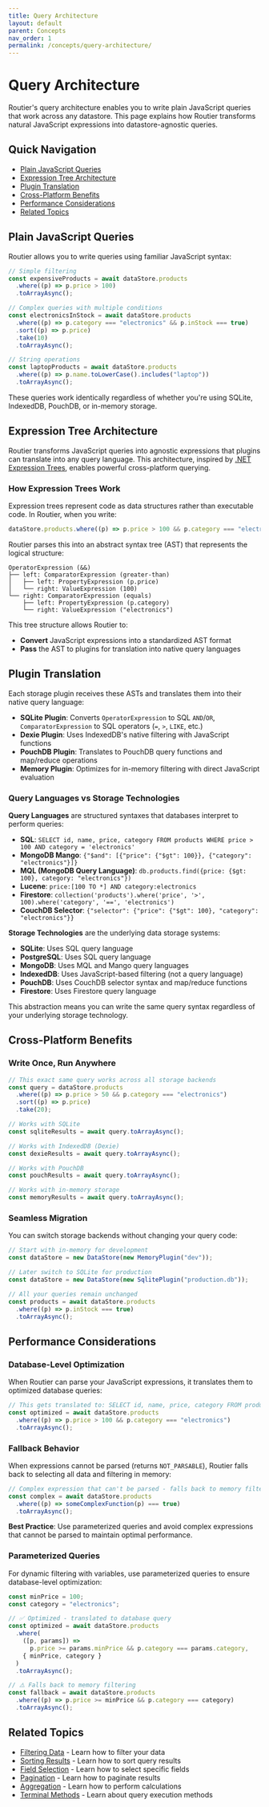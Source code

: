 ```yaml
---
title: Query Architecture
layout: default
parent: Concepts
nav_order: 1
permalink: /concepts/query-architecture/
---
```


# Query Architecture

Routier's query architecture enables you to write plain JavaScript queries that work across any datastore. This page explains how Routier transforms natural JavaScript expressions into datastore-agnostic queries.

## Quick Navigation

- [Plain JavaScript Queries](#plain-javascript-queries)
- [Expression Tree Architecture](#expression-tree-architecture)
- [Plugin Translation](#plugin-translation)
- [Cross-Platform Benefits](#cross-platform-benefits)
- [Performance Considerations](#performance-considerations)
- [Related Topics](#related-topics)

## Plain JavaScript Queries

Routier allows you to write queries using familiar JavaScript syntax:

```ts
// Simple filtering
const expensiveProducts = await dataStore.products
  .where((p) => p.price > 100)
  .toArrayAsync();

// Complex queries with multiple conditions
const electronicsInStock = await dataStore.products
  .where((p) => p.category === "electronics" && p.inStock === true)
  .sort((p) => p.price)
  .take(10)
  .toArrayAsync();

// String operations
const laptopProducts = await dataStore.products
  .where((p) => p.name.toLowerCase().includes("laptop"))
  .toArrayAsync();
```

These queries work identically regardless of whether you're using SQLite, IndexedDB, PouchDB, or in-memory storage.

## Expression Tree Architecture

Routier transforms JavaScript queries into agnostic expressions that plugins can translate into any query language. This architecture, inspired by [.NET Expression Trees](https://docs.microsoft.com/en-us/dotnet/csharp/expression-trees), enables powerful cross-platform querying.

### How Expression Trees Work

Expression trees represent code as data structures rather than executable code. In Routier, when you write:

```ts
dataStore.products.where((p) => p.price > 100 && p.category === "electronics");
```

Routier parses this into an abstract syntax tree (AST) that represents the logical structure:

```
OperatorExpression (&&)
├── left: ComparatorExpression (greater-than)
│   ├── left: PropertyExpression (p.price)
│   └── right: ValueExpression (100)
└── right: ComparatorExpression (equals)
    ├── left: PropertyExpression (p.category)
    └── right: ValueExpression ("electronics")
```

This tree structure allows Routier to:

- **Convert** JavaScript expressions into a standardized AST format
- **Pass** the AST to plugins for translation into native query languages

## Plugin Translation

Each storage plugin receives these ASTs and translates them into their native query language:

- **SQLite Plugin**: Converts `OperatorExpression` to SQL `AND`/`OR`, `ComparatorExpression` to SQL operators (`=`, `>`, `LIKE`, etc.)
- **Dexie Plugin**: Uses IndexedDB's native filtering with JavaScript functions
- **PouchDB Plugin**: Translates to PouchDB query functions and map/reduce operations
- **Memory Plugin**: Optimizes for in-memory filtering with direct JavaScript evaluation

### Query Languages vs Storage Technologies

**Query Languages** are structured syntaxes that databases interpret to perform queries:

- **SQL**: `SELECT id, name, price, category FROM products WHERE price > 100 AND category = 'electronics'`
- **MongoDB Mango**: `{"$and": [{"price": {"$gt": 100}}, {"category": "electronics"}]}`
- **MQL (MongoDB Query Language)**: `db.products.find({price: {$gt: 100}, category: "electronics"})`
- **Lucene**: `price:[100 TO *] AND category:electronics`
- **Firestore**: `collection('products').where('price', '>', 100).where('category', '==', 'electronics')`
- **CouchDB Selector**: `{"selector": {"price": {"$gt": 100}, "category": "electronics"}}`

**Storage Technologies** are the underlying data storage systems:

- **SQLite**: Uses SQL query language
- **PostgreSQL**: Uses SQL query language
- **MongoDB**: Uses MQL and Mango query languages
- **IndexedDB**: Uses JavaScript-based filtering (not a query language)
- **PouchDB**: Uses CouchDB selector syntax and map/reduce functions
- **Firestore**: Uses Firestore query language

This abstraction means you can write the same query syntax regardless of your underlying storage technology.

## Cross-Platform Benefits

### Write Once, Run Anywhere

```ts
// This exact same query works across all storage backends
const query = dataStore.products
  .where((p) => p.price > 50 && p.category === "electronics")
  .sort((p) => p.price)
  .take(20);

// Works with SQLite
const sqliteResults = await query.toArrayAsync();

// Works with IndexedDB (Dexie)
const dexieResults = await query.toArrayAsync();

// Works with PouchDB
const pouchResults = await query.toArrayAsync();

// Works with in-memory storage
const memoryResults = await query.toArrayAsync();
```

### Seamless Migration

You can switch storage backends without changing your query code:

```ts
// Start with in-memory for development
const dataStore = new DataStore(new MemoryPlugin("dev"));

// Later switch to SQLite for production
const dataStore = new DataStore(new SqlitePlugin("production.db"));

// All your queries remain unchanged
const products = await dataStore.products
  .where((p) => p.inStock === true)
  .toArrayAsync();
```

## Performance Considerations

### Database-Level Optimization

When Routier can parse your JavaScript expressions, it translates them to optimized database queries:

```ts
// This gets translated to: SELECT id, name, price, category FROM products WHERE price > 100 AND category = 'electronics'
const optimized = await dataStore.products
  .where((p) => p.price > 100 && p.category === "electronics")
  .toArrayAsync();
```

### Fallback Behavior

When expressions cannot be parsed (returns `NOT_PARSABLE`), Routier falls back to selecting all data and filtering in memory:

```ts
// Complex expression that can't be parsed - falls back to memory filtering
const complex = await dataStore.products
  .where((p) => someComplexFunction(p) === true)
  .toArrayAsync();
```

**Best Practice**: Use parameterized queries and avoid complex expressions that cannot be parsed to maintain optimal performance.

### Parameterized Queries

For dynamic filtering with variables, use parameterized queries to ensure database-level optimization:

```ts
const minPrice = 100;
const category = "electronics";

// ✅ Optimized - translated to database query
const optimized = await dataStore.products
  .where(
    ([p, params]) =>
      p.price >= params.minPrice && p.category === params.category,
    { minPrice, category }
  )
  .toArrayAsync();

// ⚠️ Falls back to memory filtering
const fallback = await dataStore.products
  .where((p) => p.price >= minPrice && p.category === category)
  .toArrayAsync();
```

## Related Topics

- [Filtering Data](/concepts/queries/filtering/) - Learn how to filter your data
- [Sorting Results](/concepts/queries/sorting/) - Learn how to sort query results
- [Field Selection](/concepts/queries/field-selection/) - Learn how to select specific fields
- [Pagination](/concepts/queries/pagination/) - Learn how to paginate results
- [Aggregation](/concepts/queries/aggregation/) - Learn how to perform calculations
- [Terminal Methods](/concepts/queries/terminal-methods/) - Learn about query execution methods
